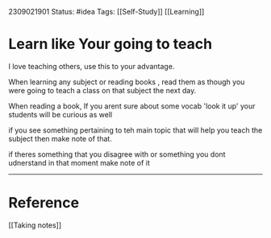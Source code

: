 
2309021901
	Status: #idea 
		Tags: [[Self-Study]] [[Learning]]
# Learn like Your going to teach

I love teaching others, use this to your advantage. 

When learning any subject or reading books , read them as though you were going to teach a class on that subject the next day. 

When reading a book, If you arent sure about some vocab 'look it up' your students will be curious as well

if you see something pertaining to teh main topic that will help you teach the subject then make note of that.

if theres something that you disagree with or something you dont udnerstand in that moment make note of it



---
# Reference
[[Taking notes]]